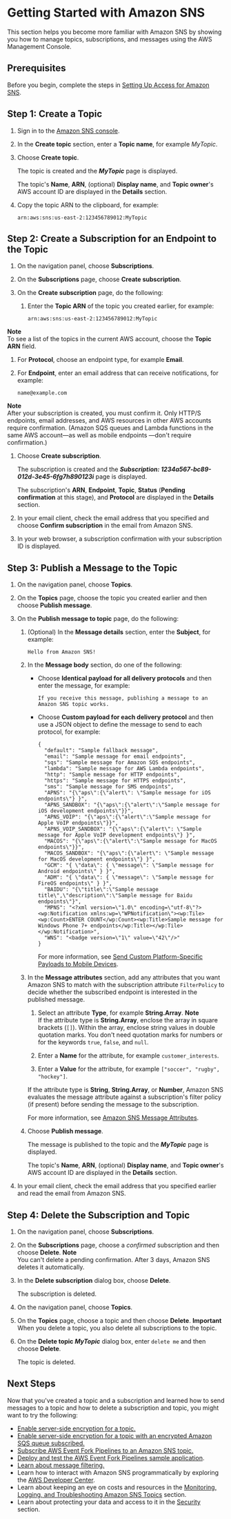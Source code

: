 # Getting Started with Amazon SNS<a name="sns-getting-started"></a>

This section helps you become more familiar with Amazon SNS by showing you how to manage topics, subscriptions, and messages using the AWS Management Console\.

## Prerequisites<a name="sns-prerequisites"></a>

Before you begin, complete the steps in [Setting Up Access for Amazon SNS](sns-setting-up.md)\.

## Step 1: Create a Topic<a name="step-create-queue"></a>

1. Sign in to the [Amazon SNS console](https://console.aws.amazon.com/sns/)\.

1. In the **Create topic** section, enter a **Topic name**, for example *MyTopic*\.

1. Choose **Create topic**\.

   The topic is created and the ***MyTopic*** page is displayed\.

   The topic's **Name**, **ARN**, \(optional\) **Display name**, and **Topic owner**'s AWS account ID are displayed in the **Details** section\.

1. Copy the topic ARN to the clipboard, for example:

   ```
   arn:aws:sns:us-east-2:123456789012:MyTopic
   ```

## Step 2: Create a Subscription for an Endpoint to the Topic<a name="step-send-message"></a>

1. On the navigation panel, choose **Subscriptions**\.

1. On the **Subscriptions** page, choose **Create subscription**\.

1. On the **Create subscription** page, do the following:

   1. Enter the **Topic ARN** of the topic you created earlier, for example:

      ```
      arn:aws:sns:us-east-2:123456789012:MyTopic
      ```
**Note**  
To see a list of the topics in the current AWS account, choose the **Topic ARN** field\.

   1. For **Protocol**, choose an endpoint type, for example **Email**\.

   1. For **Endpoint**, enter an email address that can receive notifications, for example:

      ```
      name@example.com
      ```
**Note**  
After your subscription is created, you must confirm it\. Only HTTP/S endpoints, email addresses, and AWS resources in other AWS accounts require confirmation\. \(Amazon SQS queues and Lambda functions in the same AWS account—as well as mobile endpoints —don't require confirmation\.\)

   1. Choose **Create subscription**\.

      The subscription is created and the ***Subscription: 1234a567\-bc89\-012d\-3e45\-6fg7h890123i*** page is displayed\.

      The subscription's **ARN**, **Endpoint**, **Topic**, **Status** \(**Pending confirmation** at this stage\), and **Protocol** are displayed in the **Details** section\.

1. In your email client, check the email address that you specified and choose **Confirm subscription** in the email from Amazon SNS\.

1. In your web browser, a subscription confirmation with your subscription ID is displayed\.

## Step 3: Publish a Message to the Topic<a name="step-receive-delete-message"></a>

1. On the navigation panel, choose **Topics**\.

1. On the **Topics** page, choose the topic you created earlier and then choose **Publish message**\.

1. On the **Publish message to topic** page, do the following:

   1. \(Optional\) In the **Message details** section, enter the **Subject**, for example:

      ```
      Hello from Amazon SNS!
      ```

   1. In the **Message body** section, do one of the following:
      + Choose **Identical payload for all delivery protocols** and then enter the message, for example:

        ```
        If you receive this message, publishing a message to an Amazon SNS topic works.
        ```
      + Choose **Custom payload for each delivery protocol** and then use a JSON object to define the message to send to each protocol, for example:

        ```
        {
          "default": "Sample fallback message",
          "email": "Sample message for email endpoints",
          "sqs": "Sample message for Amazon SQS endpoints",
          "lambda": "Sample message for AWS Lambda endpoints",
          "http": "Sample message for HTTP endpoints",
          "https": "Sample message for HTTPS endpoints",
          "sms": "Sample message for SMS endpoints",
          "APNS": "{\"aps\":{\"alert\": \"Sample message for iOS endpoints\"} }",
          "APNS_SANDBOX": "{\"aps\":{\"alert\":\"Sample message for iOS development endpoints\"}}",
          "APNS_VOIP": "{\"aps\":{\"alert\":\"Sample message for Apple VoIP endpoints\"}}",
          "APNS_VOIP_SANDBOX": "{\"aps\":{\"alert\": \"Sample message for Apple VoIP development endpoints\"} }",
          "MACOS": "{\"aps\":{\"alert\":\"Sample message for MacOS endpoints\"}}",
          "MACOS_SANDBOX": "{\"aps\":{\"alert\": \"Sample message for MacOS development endpoints\"} }",
          "GCM": "{ \"data\": { \"message\": \"Sample message for Android endpoints\" } }",
          "ADM": "{ \"data\": { \"message\": \"Sample message for FireOS endpoints\" } }",
          "BAIDU": "{\"title\":\"Sample message title\",\"description\":\"Sample message for Baidu endpoints\"}",
          "MPNS": "<?xml version=\"1.0\" encoding=\"utf-8\"?><wp:Notification xmlns:wp=\"WPNotification\"><wp:Tile><wp:Count>ENTER COUNT</wp:Count><wp:Title>Sample message for Windows Phone 7+ endpoints</wp:Title></wp:Tile></wp:Notification>",
          "WNS": "<badge version=\"1\" value=\"42\"/>"
        }
        ```

        For more information, see [Send Custom Platform\-Specific Payloads to Mobile Devices](sns-send-custom-platform-specific-payloads-mobile-devices.md)\.

   1. In the **Message attributes** section, add any attributes that you want Amazon SNS to match with the subscription attribute `FilterPolicy` to decide whether the subscribed endpoint is interested in the published message\.

      1. Select an attribute **Type**, for example **String\.Array**\.
**Note**  
If the attribute type is **String\.Array**, enclose the array in square brackets \(`[]`\)\. Within the array, enclose string values in double quotation marks\. You don't need quotation marks for numbers or for the keywords `true`, `false`, and `null`\.

      1. Enter a **Name** for the attribute, for example `customer_interests`\.

      1. Enter a **Value** for the attribute, for example `["soccer", "rugby", "hockey"]`\.

      If the attribute type is **String**, **String\.Array**, or **Number**, Amazon SNS evaluates the message attribute against a subscription's filter policy \(if present\) before sending the message to the subscription\.

      For more information, see [Amazon SNS Message Attributes](sns-message-attributes.md)\.

   1. Choose **Publish message**\.

      The message is published to the topic and the ***MyTopic*** page is displayed\.

      The topic's **Name**, **ARN**, \(optional\) **Display name**, and **Topic owner**'s AWS account ID are displayed in the **Details** section\.

1. In your email client, check the email address that you specified earlier and read the email from Amazon SNS\.

## Step 4: Delete the Subscription and Topic<a name="step-delete-queue"></a>

1. On the navigation panel, choose **Subscriptions**\.

1. On the **Subscriptions** page, choose a *confirmed* subscription and then choose **Delete**\.
**Note**  
You can't delete a pending confirmation\. After 3 days, Amazon SNS deletes it automatically\.

1. In the **Delete subscription** dialog box, choose **Delete**\.

   The subscription is deleted\.

1. On the navigation panel, choose **Topics**\.

1. On the **Topics** page, choose a topic and then choose **Delete**\.
**Important**  
When you delete a topic, you also delete all subscriptions to the topic\.

1. On the **Delete topic *MyTopic*** dialog box, enter `delete me` and then choose **Delete**\.

   The topic is deleted\.

## Next Steps<a name="sns-next-steps-getting-started"></a>

Now that you've created a topic and a subscription and learned how to send messages to a topic and how to delete a subscription and topic, you might want to try the following:
+ [Enable server\-side encryption for a topic\.](sns-tutorial-enable-encryption-for-topic.md)
+ [Enable server\-side encryption for a topic with an encrypted Amazon SQS queue subscribed\.](sns-tutorial-enable-encryption-for-topic-sqs-queue-subscriptions.md)
+ [Subscribe AWS Event Fork Pipelines to an Amazon SNS topic\.](sns-tutorial-subscribe-event-fork-pipelines.md)
+ [Deploy and test the AWS Event Fork Pipelines sample application](sns-tutorial-deploy-test-fork-pipelines-sample-application.md)\.
+ [Learn about message filtering\.](sns-message-filtering.md)
+ Learn how to interact with Amazon SNS programmatically by exploring the [AWS Developer Center](https://aws.amazon.com/developer/)\.
+ Learn about keeping an eye on costs and resources in the [Monitoring, Logging, and Troubleshooting Amazon SNS Topics](sns-monitoring-logging-troubleshooting.md) section\.
+ Learn about protecting your data and access to it in the [Security](sns-security.md) section\.